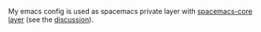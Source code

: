 My emacs config is used as spacemacs private layer with [spacemacs-core layer](https://github.com/boykov/spacemacs/tree/eab-draft/layers/%2Bdistribution/spacemacs-core) (see the [discussion](https://github.com/syl20bnr/spacemacs/issues/1298)).
